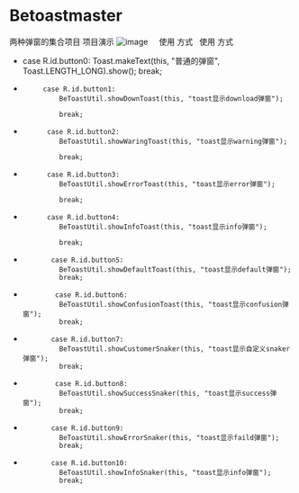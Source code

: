 # Betoastmaster
两种弹窗的集合项目
   项目演示
   ![image](http://ocpo7eh90.bkt.clouddn.com/GIF.gif)
      
使用 方式
   
使用 方式

          

 -    case R.id.button0:
             Toast.makeText(this, "普通的弹窗", Toast.LENGTH_LONG).show();
                break;
 -          case R.id.button1:
                BeToastUtil.showDownToast(this, "toast显示download弹窗");
                
                break;
 -           case R.id.button2:
                BeToastUtil.showWaringToast(this, "toast显示warning弹窗");
                
                break;
 -           case R.id.button3:
                BeToastUtil.showErrorToast(this, "toast显示error弹窗");
                
                break;
 -           case R.id.button4:
                BeToastUtil.showInfoToast(this, "toast显示info弹窗");
                
                break;
 -            case R.id.button5:
                BeToastUtil.showDefaultToast(this, "toast显示default弹窗");
                break;
                
 -             case R.id.button6:
                BeToastUtil.showConfusionToast(this, "toast显示confusion弹窗");
                break;
                
 -            case R.id.button7:
                BeToastUtil.showCustomerSnaker(this, "toast显示自定义snaker弹窗");
                break;
                
 -             case R.id.button8:
                BeToastUtil.showSuccessSnaker(this, "toast显示success弹窗");
                break;
                
 -            case R.id.button9:
                BeToastUtil.showErrorSnaker(this, "toast显示faild弹窗");
                break;
                
 -            case R.id.button10:
                BeToastUtil.showInfoSnaker(this, "toast显示info弹窗");
                break;
